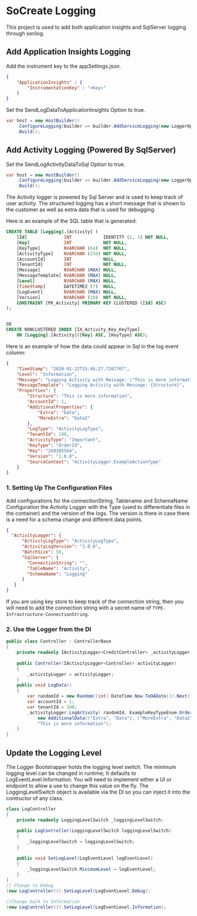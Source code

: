 # SoCreate Logging

This project is used to add both application insights and SqlServer logging through serilog.

## Add Application Insights Logging
Add the instrument key to the appSettings.json.
```json
{
    "ApplicationInsights" : {
        "InstrumentationKey" : "<Key>"
    }
}
```
Set the SendLogDataToApplicationInsights Option to true.
```c#
var host = new HostBuilder()
    .ConfigureLogging(builder => builder.AddServiceLogging(new LoggerOptions {SendLogDataToApplicationInsights = true})
    .Build();

```


## Add Activity Logging (Powered By SqlServer)

Set the SendLogActivityDataToSql Option to true.
```c#
var host = new HostBuilder()
    .ConfigureLogging(builder => builder.AddServiceLogging(new LoggerOptions {SendLogActivityDataToSql = true})
    .Build();
```
The Activity logger is powered by Sql Server and is used to keep track of user activity. The structured logging has a 
short message that is shown to the customer as well as extra data that is used for debugging. 


Here is an example of the SQL table that is generated:
```sql
CREATE TABLE [Logging].[Activity] (
    [Id]              INT            IDENTITY (1, 1) NOT NULL,
    [Key]             INT            NOT NULL,
    [KeyType]         NVARCHAR (64)  NOT NULL,
    [ActivityType]    NVARCHAR (256) NOT NULL,
    [AccountId]       INT            NULL,
    [TenantId]        INT            NOT NULL,
    [Message]         NVARCHAR (MAX) NULL,
    [MessageTemplate] NVARCHAR (MAX) NULL,
    [Level]           NVARCHAR (MAX) NULL,
    [TimeStamp]       DATETIME2 (7)  NULL,
    [LogEvent]        NVARCHAR (MAX) NULL,
    [Version]         NVARCHAR (10)  NOT NULL,
    CONSTRAINT [PK_Activity] PRIMARY KEY CLUSTERED ([Id] ASC)
);


GO
CREATE NONCLUSTERED INDEX [IX_Activity_Key_KeyType]
    ON [Logging].[Activity]([Key] ASC, [KeyType] ASC);
```

Here is an example of how the data could appear in Sql in the log event column:
```json
{
    "TimeStamp": "2020-01-22T15:46:27.7267707",
    "Level": "Information",
    "Message": "Logging Activity with Message: \"This is more information\"",
    "MessageTemplate": "Logging Activity with Message: {Structure}",
    "Properties": {
        "Structure": "This is more information",
        "AccountId": 1,
        "AdditionalProperties": {
            "Extra": "Data",
            "MoreExtra": "Data2"
        },
        "LogType": "ActivityLogType",
        "TenantId": 100,
        "ActivityType": "Important",
        "KeyType": "OrderId",
        "Key": "260105564",
        "Version": "1.0.0",
        "SourceContext": "ActivityLogger.ExampleActionType"
    }
}
```
### 1. Setting Up The Configuration Files
Add configurations for the connectionString, Tablename and SchemaName
Configuration the Activity Logger with the Type (used to differentiate files in the container) and the version of the 
logs. The version is there in case there is a need for a schema change and different data points.

```json
{
  "ActivityLogger": {
      "ActivityLogType": "ActivityLogType",
      "ActivityLogVersion": "1.0.0",
      "BatchSize": 50,
      "SqlServer": {
        "ConnectionString": "",
        "TableName": "Activity",
        "SchemaName": "Logging"
      }
   }
}
```

If you are using key store to keep track of the connection string, then you will need to add the connection string 
with a secret name of `TYPE-Infrastructure-ConnectionString`. 

### 2. Use the Logger from the DI
```c#
public class Controller : ControllerBase
{
    private readonly IActivityLogger<CreditController> _activityLogger;
    
    public Controller(IActivityLogger<Controller> activityLogger)
    {
        _activityLogger = activityLogger;
    }
    public void LogData()
    {
        var randomId = new Random((int) DateTime.Now.ToOADate()).Next();
        var accountId = 1;
        var tenantId = 100;
        _activityLogger.LogActivity( randomId, ExampleKeyTypeEnum.OrderId, ExampleActionType.AccessOrder, accountId, tenantId,
            new AdditionalData(("Extra", "Data"), ("MoreExtra", "Data2")), "Logging Activity with Message: {Structure}",
            "This is more information");
    }
}

```


## Update the Logging Level

The Logger Bootstrapper holds the logging level switch. The minimum logging level can be changed in runtime; It defaults to LogEventLevel.Information.
You will need to implement either a UI or endpoint to allow a use to change this value on the fly. The LoggingLevelSwitch object is available via the DI 
so you can inject it into the contructor of any class.

```c#
class LogController
{
	private readonly LoggingLevelSwitch _loggingLevelSwitch;
	
	public LogController(LoggingLevelSwitch loggingLevelSwitch)
	{
		_loggingLevelSwitch = loggingLevelSwitch;
	}
	
	public void SetLogLevel(LogEventLevel logEventLevel)
	{
		_loggingLevelSwitch.MinimumLevel = logEventLevel;	
	}
}
// Change to Debug
(new LogController()).SetLogLevel(LogEventLevel.Debug);

//Change back to Information
(new LogController()).SetLogLevel(LogEventLevel.Information);
```